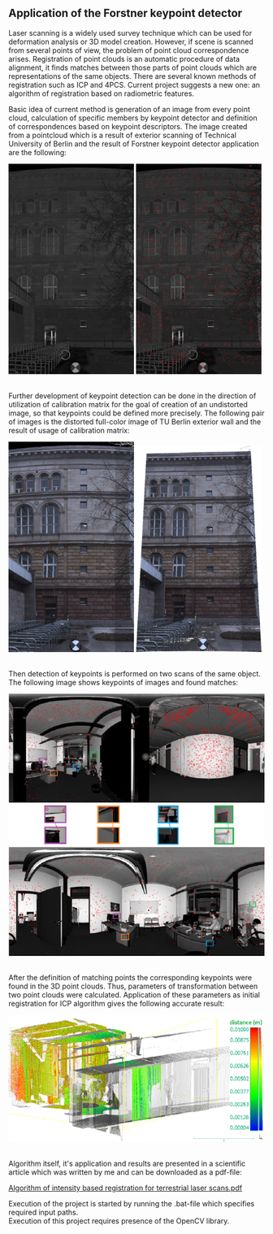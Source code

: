 <html>
<body>
	<h2>Application of the Forstner keypoint detector</h2>
	<p>Laser scanning is a widely used survey technique which can be used for deformation analysis or 3D model creation. However, if scene is scanned from several points of view, the problem of point cloud correspondence arises. Registration of point clouds is an automatic procedure of data alignment, it finds matches between those parts of point clouds which are representations of the same objects. There
	are several known methods of registration such as ICP and 4PCS. Current project suggests a new one: an algorithm of registration based on radiometric features.</p>
	<p>Basic idea of current method is generation of an image from every point cloud, calculation of specific members by keypoint detector and definition of correspondences based on keypoint descriptors. The image created from a pointcloud which is a result of exterior scanning of Technical University of Berlin and the result of Forstner keypoint detector application are the following:</p>
	<img src="Result_rect_gray_str.png" width = "49%">
	<img src="Result_image_with_kpts_gray.png" width = "49%"> <br> <br>
	<p>Further development of keypoint detection can be done in the direction of utilization of calibration matrix for the goal of creation of an undistorted image, so that keypoints could be defined more precisely. The following pair of images is the distorted full-color image of TU Berlin exterior wall and the result of usage of calibration matrix:</p>
	<img src="Result_rect_RGB.png" width = "49%">
	<img src="Result_proj_RGB.png" width = "49%"> <br> <br>
	<p>Then detection of keypoints is performed on two scans of the same object. The following image shows keypoints of images and found matches:</p>
	<img src="forstner_rooms.PNG"> <br> <br>
	<p>After the definition of matching points the corresponding keypoints were found in the 3D point clouds. Thus, parameters of transformation between two point clouds were calculated. Application of these parameters as initial registration for ICP algorithm gives the following accurate result:</p>
	<img src="forstner_registration_precise.PNG"> <br> <br>
	<p>Algorithm itself, it's application and results are presented in a scientific article which was written by me and can be downloaded as a pdf-file: </p> 
	<p><a href="https://gitlab.tubit.tu-berlin.de/kuramin/forstner_keypoints_detector/blob/master/Keypont_detection.pdf">Algorithm of intensity based registration for terrestrial laser scans.pdf</a> </p>
	<p>Execution of the project is started by running the .bat-file which specifies required input paths. <br>
	Execution of this project requires presence of the OpenCV library.</p>
</body>
</html>